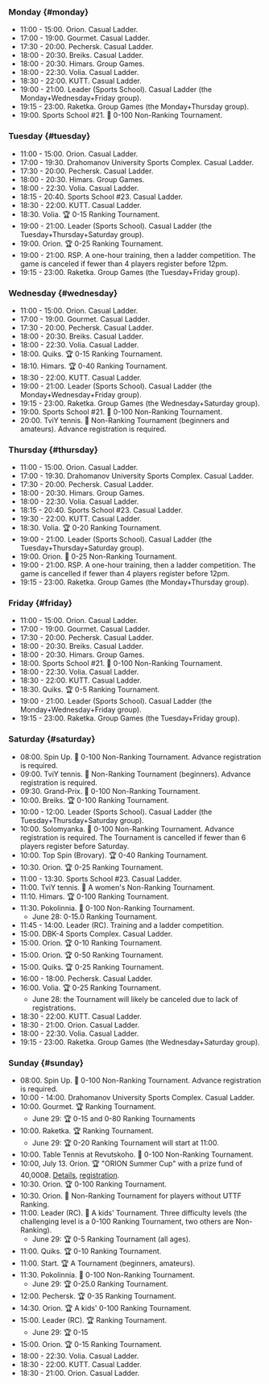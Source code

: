 ﻿
### Monday {#monday}

* 11:00 - 15:00. Orion. Casual Ladder.
* 17:00 - 19:00. Gourmet. Casual Ladder.
* 17:30 - 20:00. Pechersk. Casual Ladder.
* 18:00 - 20:30. Breiks. Casual Ladder.
* 18:00 - 20:30. Himars. Group Games.
* 18:00 - 22:30. Volia. Casual Ladder.
* 18:30 - 22:00. KUTT. Casual Ladder.
* 19:00 - 21:00. Leader (Sports School). Casual Ladder (the Monday+Wednesday+Friday group).
* 19:15 - 23:00. Raketka. Group Games (the Monday+Thursday group).
* 19:00. Sports School #21. 🏅 0-100 Non-Ranking Tournament.

### Tuesday {#tuesday}

* 11:00 - 15:00. Orion. Casual Ladder.
* 17:00 - 19:30. Drahomanov University Sports Complex. Casual Ladder.
* 17:30 - 20:00. Pechersk. Casual Ladder.
* 18:00 - 20:30. Himars. Group Games.
* 18:00 - 22:30. Volia. Casual Ladder.
* 18:15 - 20:40. Sports School #23. Casual Ladder.
* 18:30 - 22:00. KUTT. Casual Ladder.
* 18:30. Volia. 🏆 0-15 Ranking Tournament.
* 19:00 - 21:00. Leader (Sports School). Casual Ladder (the Tuesday+Thursday+Saturday group).
* 19:00. Orion. 🏆 0-25 Ranking Tournament.
* 19:00 - 21:00. RSP. A one-hour training, then a ladder competition. The game is canceled if fewer than 4 players register before 12pm.
* 19:15 - 23:00. Raketka. Group Games (the Tuesday+Friday group).

### Wednesday {#wednesday}

* 11:00 - 15:00. Orion. Casual Ladder.
* 17:00 - 19:00. Gourmet. Casual Ladder.
* 17:30 - 20:00. Pechersk. Casual Ladder.
* 18:00 - 20:30. Breiks. Casual Ladder.
* 18:00 - 22:30. Volia. Casual Ladder.
* 18:00. Quiks. 🏆 0-15 Ranking Tournament.
* 18:10. Himars. 🏆 0-40 Ranking Tournament.
* 18:30 - 22:00. KUTT. Casual Ladder.
* 19:00 - 21:00. Leader (Sports School). Casual Ladder (the Monday+Wednesday+Friday group).
* 19:15 - 23:00. Raketka. Group Games (the Wednesday+Saturday group).
* 19:00. Sports School #21. 🏅 0-100 Non-Ranking Tournament.
* 20:00. TviY tennis. 🏅 Non-Ranking Tournament (beginners and amateurs). Advance registration is required.

### Thursday {#thursday}

* 11:00 - 15:00. Orion. Casual Ladder.
* 17:00 - 19:30. Drahomanov University Sports Complex. Casual Ladder.
* 17:30 - 20:00. Pechersk. Casual Ladder.
* 18:00 - 20:30. Himars. Group Games.
* 18:00 - 22:30. Volia. Casual Ladder.
* 18:15 - 20:40. Sports School #23. Casual Ladder.
* 19:30 - 22:00. KUTT. Casual Ladder.
* 18:30. Volia. 🏆 0-20 Ranking Tournament.
* 19:00 - 21:00. Leader (Sports School). Casual Ladder (the Tuesday+Thursday+Saturday group).
* 19:00. Orion. 🏅 0-25 Non-Ranking Tournament.
* 19:00 - 21:00. RSP. A one-hour training, then a ladder competition. The game is cancelled if fewer than 4 players register before 12pm.
* 19:15 - 23:00. Raketka. Group Games (the Monday+Thursday group).

### Friday {#friday}

* 11:00 - 15:00. Orion. Casual Ladder.
* 17:00 - 19:00. Gourmet. Casual Ladder.
* 17:30 - 20:00. Pechersk. Casual Ladder.
* 18:00 - 20:30. Breiks. Casual Ladder.
* 18:00 - 20:30. Himars. Group Games.
* 18:00. Sports School #21. 🏅 0-100 Non-Ranking Tournament.
* 18:00 - 22:30. Volia. Casual Ladder.
* 18:30 - 22:00. KUTT. Casual Ladder.
* 18:30. Quiks. 🏆 0-5 Ranking Tournament.
* 19:00 - 21:00. Leader (Sports School). Casual Ladder (the Monday+Wednesday+Friday group).
* 19:15 - 23:00. Raketka. Group Games (the Tuesday+Friday group).

### Saturday {#saturday}

* 08:00. Spin Up. 🏅 0-100 Non-Ranking Tournament. Advance registration is required.
* 09:00. TviY tennis. 🏅 Non-Ranking Tournament (beginners). Advance registration is required.
* 09:30. Grand-Prix. 🏅 0-100 Non-Ranking Tournament.
* 10:00. Breiks. 🏆 0-100 Ranking Tournament.
* 10:00 - 12:00. Leader (Sports School). Casual Ladder (the Tuesday+Thursday+Saturday group).
* 10:00. Solomyanka. 🏅 0-100 Non-Ranking Tournament. Advance registration is required. The Tournament is cancelled if fewer than 6 players register before Saturday.
* 10:00. Top Spin (Brovary). 🏆 0-40 Ranking Tournament.
* 10:30. Orion. 🏆 0-25 Ranking Tournament.
* 11:00 - 13:30. Sports School #23. Casual Ladder.
* 11:00. TviY tennis. 🏅 A women's Non-Ranking Tournament.
* 11:10. Himars. 🏆 0-100 Ranking Tournament.
* 11:30. Pokolinnia. 🏅 0-100 Non-Ranking Tournament.
  * June 28: 0-15.0 Ranking Tournament.
* 11:45 - 14:00. Leader (RC). Training and a ladder competition.
* 15:00. DBK-4 Sports Complex. Casual Ladder.
* 15:00. Orion. 🏆 0-10 Ranking Tournament.
* 15:00. Orion. 🏆 0-50 Ranking Tournament.
* 15:00. Quiks. 🏆 0-25 Ranking Tournament.
* 16:00 - 18:00. Pechersk. Casual Ladder.
* 16:00. Volia. 🏆 0-25 Ranking Tournament.
  * June 28: the Tournament will likely be canceled due to lack of registrations.
* 18:30 - 22:00. KUTT. Casual Ladder.
* 18:30 - 21:00. Orion. Casual Ladder.
* 18:00 - 22:30. Volia. Casual Ladder.
* 19:15 - 23:00. Raketka. Group Games (the Wednesday+Saturday group).

### Sunday {#sunday}

* 08:00. Spin Up. 🏅 0-100 Non-Ranking Tournament. Advance registration is required.
* 10:00 - 14:00. Drahomanov University Sports Complex. Casual Ladder.
* 10:00. Gourmet. 🏆 Ranking Tournament.
  * June 29: 🏆 0-15 and 0-80 Ranking Tournaments
* 10:00. Raketka. 🏆 Ranking Tournament.
  * June 29: 🏆 0-20 Ranking Tournament will start at 11:00.
* 10:00. Table Tennis at Revutskoho. 🏅 0-100 Non-Ranking Tournament.
* 10:00, July 13. Orion. 🏆 "ORION Summer Cup" with a prize fund of 40,000₴. [Details](https://t.me/chatorion/21155), [registration](https://forms.gle/myxj1Jx9yEUYTnQ76).
* 10:30. Orion. 🏆 0-100 Ranking Tournament.
* 10:30. Orion. 🏅 Non-Ranking Tournament for players without UTTF Ranking.
* 11:00. Leader (RC). 🏅 A kids' Tournament. Three difficulty levels (the challenging level is a 0-100 Ranking Tournament, two others are Non-Ranking).
  * June 29: 🏆 0-5 Ranking Tournament (all ages).
* 11:00. Quiks. 🏆 0-10 Ranking Tournament.
* 11:00. Start. 🏆 A Tournament (beginners, amateurs).
* 11:30. Pokolinnia. 🏅 0-100 Non-Ranking Tournament.
  * June 29: 🏆 0-25.0 Ranking Tournament.
* 12:00. Pechersk. 🏆 0-35 Ranking Tournament.
* 14:30. Orion. 🏆 A kids' 0-100 Ranking Tournament.
* 15:00. Leader (RC). 🏆 Ranking Tournament.
  * June 29: 🏆 0-15
* 15:00. Orion. 🏆 0-15 Ranking Tournament.
* 18:00 - 22:30. Volia. Casual Ladder.
* 18:30 - 22:00. KUTT. Casual Ladder.
* 18:30 - 21:00. Orion. Casual Ladder.
